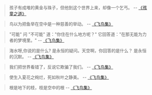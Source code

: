 >孩子有成堆的黄金与珠子，但他到这个世界上来，却像一个乞丐。  -- [《孩童之道》](undefined)

>鸟以为把鱼举在空中是一种慈善的举动。  -- [《飞鸟集》](undefined)

>"可能" 问 "不可能" 道："你住在什么地方呢？" 它回答道："在那无能为力者的梦境里。"   -- [《飞鸟集》](undefined)

>海水呀,你说的是什么?
>是永恒的疑问。天空啊，你回答的是什么？
>是永恒的沉默。  -- [《飞鸟集》](undefined)

>我们把世界看错了，反说它欺骗了我们。  -- [《飞鸟集》](undefined)

>使生入夏花之绚烂，死如秋叶之静美。  -- [《飞鸟集》](undefined)

>根是地下的枝，枝是空中的根  -- [《飞鸟集》](undefined)

